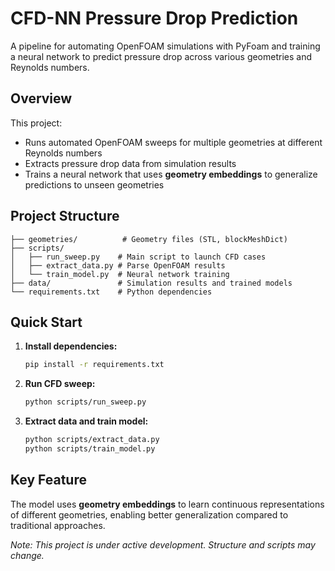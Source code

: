 
# CFD-NN Pressure Drop Prediction

A pipeline for automating OpenFOAM simulations with PyFoam and training a neural network to predict pressure drop across various geometries and Reynolds numbers.

## Overview

This project:
- Runs automated OpenFOAM sweeps for multiple geometries at different Reynolds numbers
- Extracts pressure drop data from simulation results
- Trains a neural network that uses **geometry embeddings** to generalize predictions to unseen geometries

## Project Structure

```
├── geometries/          # Geometry files (STL, blockMeshDict)
├── scripts/
│   ├── run_sweep.py    # Main script to launch CFD cases
│   ├── extract_data.py # Parse OpenFOAM results
│   └── train_model.py  # Neural network training
├── data/               # Simulation results and trained models
└── requirements.txt    # Python dependencies
```

## Quick Start

1. **Install dependencies:**
   ```bash
   pip install -r requirements.txt
   ```

2. **Run CFD sweep:**
   ```bash
   python scripts/run_sweep.py
   ```

3. **Extract data and train model:**
   ```bash
   python scripts/extract_data.py
   python scripts/train_model.py
   ```

## Key Feature

The model uses **geometry embeddings** to learn continuous representations of different geometries, enabling better generalization compared to traditional approaches.

*Note: This project is under active development. Structure and scripts may change.*